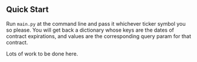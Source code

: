## Quick Start

Run `main.py` at the command line and pass it whichever ticker symbol you so please.
You will get back a dictionary whose keys are the dates of contract expirations,
and values are the corresponding query param for that contract.

Lots of work to be done here.
